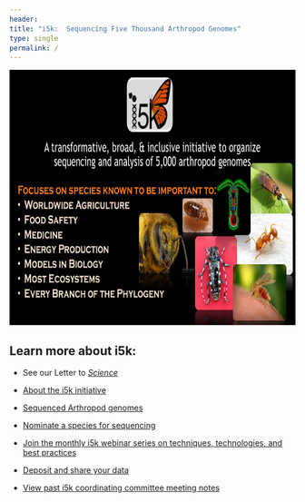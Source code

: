 ```yaml
---
header:
title: "i5k:  Sequencing Five Thousand Arthropod Genomes"
type: single
permalink: /
---
```


<img src="/images/i5k-Figure-details3.png" width="800" height="450">

## Learn more about i5k: 

* See our Letter to [_Science_](http://science.sciencemag.org/content/331/6023/1386)

<!---
Read our latest [news and updates](news/_posts).
--->

* [About the i5k initiative](about)

* [Sequenced Arthropod genomes](arthropod_genomes_at_ncbi)

* [Nominate a species for sequencing](nominate)

<!--
- [Join the i5k community](community)

- [Embarking on a genome sequencing project (coming soon!)](learn)
-->
* [Join the monthly i5k webinar series on techniques, technologies, and best practices](webinar)

* [Deposit and share your data](share)

* [View past i5k coordinating committee meeting notes](/meeting-notes)

<!--
- [Archived i5k site](archive)
-->

